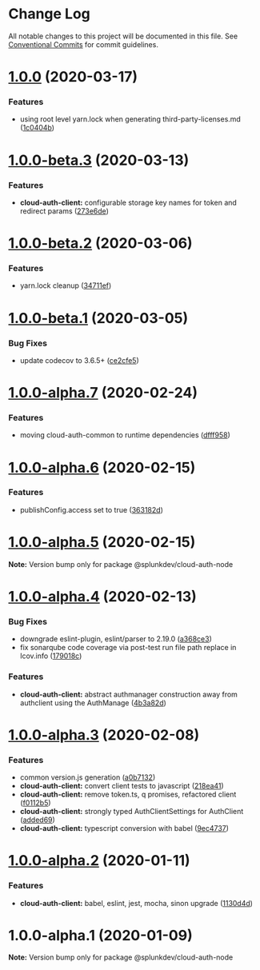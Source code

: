 # Change Log

All notable changes to this project will be documented in this file.
See [Conventional Commits](https://conventionalcommits.org) for commit guidelines.

# [1.0.0](https://github.com/splunk/splunk-cloud-auth-js/compare/@splunkdev/cloud-auth-node@1.0.0-beta.3...@splunkdev/cloud-auth-node@1.0.0) (2020-03-17)


### Features

* using root level yarn.lock when generating third-party-licenses.md ([1c0404b](https://github.com/splunk/splunk-cloud-auth-js/commit/1c0404b791bc1e0a39917389a2d5023e06ff2409))





# [1.0.0-beta.3](https://github.com/splunk/splunk-cloud-auth-js/compare/@splunkdev/cloud-auth-node@1.0.0-beta.2...@splunkdev/cloud-auth-node@1.0.0-beta.3) (2020-03-13)


### Features

* **cloud-auth-client:** configurable storage key names for token and redirect params ([273e6de](https://github.com/splunk/splunk-cloud-auth-js/commit/273e6dede512137f2de5ebe6cabb4312819ddbde))





# [1.0.0-beta.2](https://github.com/splunk/splunk-cloud-auth-js/compare/@splunkdev/cloud-auth-node@1.0.0-beta.1...@splunkdev/cloud-auth-node@1.0.0-beta.2) (2020-03-06)


### Features

* yarn.lock cleanup ([34711ef](https://github.com/splunk/splunk-cloud-auth-js/commit/34711efcca95a9db49fa912787902a9bbf902ffc))





# [1.0.0-beta.1](https://github.com/splunk/splunk-cloud-auth-js/compare/@splunkdev/cloud-auth-node@1.0.0-alpha.7...@splunkdev/cloud-auth-node@1.0.0-beta.1) (2020-03-05)


### Bug Fixes

* update codecov to 3.6.5+ ([ce2cfe5](https://github.com/splunk/splunk-cloud-auth-js/commit/ce2cfe583d0d8df565beb8386d5ab8da87f7cf2a))





# [1.0.0-alpha.7](https://github.com/splunk/splunk-cloud-auth-js/compare/@splunkdev/cloud-auth-node@1.0.0-alpha.6...@splunkdev/cloud-auth-node@1.0.0-alpha.7) (2020-02-24)


### Features

* moving cloud-auth-common to runtime dependencies ([dfff958](https://github.com/splunk/splunk-cloud-auth-js/commits/dfff95866392501f048237f421643f2a8520732c))





# [1.0.0-alpha.6](https://github.com/splunk/splunk-cloud-auth-js/compare/@splunkdev/cloud-auth-node@1.0.0-alpha.5...@splunkdev/cloud-auth-node@1.0.0-alpha.6) (2020-02-15)


### Features

* publishConfig.access set to true ([363182d](https://github.com/splunk/splunk-cloud-auth-js/commits/363182dfba20aa441cb93076657f1596c3eaacec))





# [1.0.0-alpha.5](https://github.com/splunk/splunk-cloud-auth-js/compare/@splunkdev/cloud-auth-node@1.0.0-alpha.4...@splunkdev/cloud-auth-node@1.0.0-alpha.5) (2020-02-15)

**Note:** Version bump only for package @splunkdev/cloud-auth-node





# [1.0.0-alpha.4](https://github.com/splunk/splunk-cloud-auth-js/compare/@splunkdev/cloud-auth-node@1.0.0-alpha.3...@splunkdev/cloud-auth-node@1.0.0-alpha.4) (2020-02-13)


### Bug Fixes

* downgrade eslint-plugin, eslint/parser to 2.19.0 ([a368ce3](https://github.com/splunk/splunk-cloud-auth-js/commits/a368ce3ed4c8b2db97118832c477a3a4a7832b73))
* fix sonarqube code coverage via post-test run file path replace in lcov.info ([179018c](https://github.com/splunk/splunk-cloud-auth-js/commits/179018ca0d2c01bddd167de22f72e524a05a7e91))


### Features

* **cloud-auth-client:** abstract authmanager construction away from authclient using the AuthManage ([4b3a82d](https://github.com/splunk/splunk-cloud-auth-js/commits/4b3a82d0c9fe017ed8066f9f0e20eb4f9fa5f8a0))





# [1.0.0-alpha.3](https://github.com/splunk/splunk-cloud-auth-js/compare/@splunkdev/cloud-auth-node@1.0.0-alpha.2...@splunkdev/cloud-auth-node@1.0.0-alpha.3) (2020-02-08)


### Features

* common version.js generation ([a0b7132](https://github.com/splunk/splunk-cloud-auth-js/commits/a0b7132c1ef5fa02d852195d1476c03dea8eb92e))
* **cloud-auth-client:** convert client tests to javascript ([218ea41](https://github.com/splunk/splunk-cloud-auth-js/commits/218ea41cdc51e8c2a6a8c483c2c0a1a2c251d75a))
* **cloud-auth-client:** remove token.ts, q promises, refactored client ([f0112b5](https://github.com/splunk/splunk-cloud-auth-js/commits/f0112b58fec0dd5101828aee27893c413d785ff5))
* **cloud-auth-client:** strongly typed AuthClientSettings for AuthClient ([added69](https://github.com/splunk/splunk-cloud-auth-js/commits/added6973e2d95297de32d0cfd716af9da45458a))
* **cloud-auth-client:** typescript conversion with babel ([9ec4737](https://github.com/splunk/splunk-cloud-auth-js/commits/9ec47374028295c3cc2f870f2606f3bba955e3a3))





# [1.0.0-alpha.2](https://github.com/splunk/splunk-cloud-auth-js/compare/@splunkdev/cloud-auth-node@1.0.0-alpha.1...@splunkdev/cloud-auth-node@1.0.0-alpha.2) (2020-01-11)


### Features

* **cloud-auth-client:** babel, eslint, jest, mocha, sinon upgrade ([1130d4d](https://github.com/splunk/splunk-cloud-auth-js/commits/1130d4de78c7fb4b217cb184ee77625fe3e6db0c))





# 1.0.0-alpha.1 (2020-01-09)

**Note:** Version bump only for package @splunkdev/cloud-auth-node
